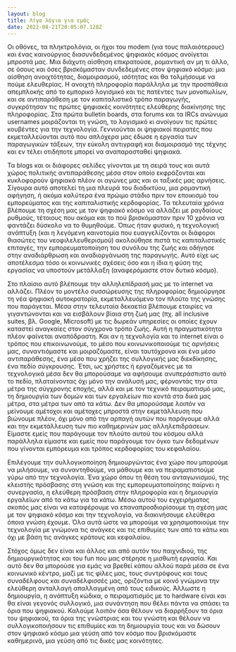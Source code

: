 ```yaml
---
layout: blog
title: Λίγα λόγια για εμάς
date: 2022-08-21T20:05:07.128Z
---
```

Οι οθόνες, τα πληκτρολόγια, οι ήχοι του modem (για τους παλαιότερους) και ένας καινούργιος διασυνδεδεμένος ψηφιακός κόσμος ανοίγεται μπροστά μας. Μια διάχυτη αίσθηση επικρατούσε, ρομαντική αν μη τι άλλο, σε όσους και όσες βρισκόμασταν συνδεδεμένες στον ψηφιακό κόσμο: μια αίσθηση ανοιχτότητας, διαμοιρασμού, ισότητας και θα τολμήσουμε να πούμε ελευθερίας. Η ανοιχτή πληροφορία παράλληλα με την προσπάθεια απεμπλοκής από το εμπορικό λογισμικό και τις πατέντες των μονοπωλίων, και σε αντιπαράθεση με τον καπιταλιστικό τρόπο παραγωγής, συγκρότησαν τις πρώτες ψηφιακές κοινότητες ελεύθερης διακίνησης της πληροφορίας. Στα πρώτα bulletin boards, στα forums και τα IRCs ανώνυμα usernames μοιράζονται τη γνώση, το λογισμικό κι ανοίγουν τις πρώτες κουβέντες για την τεχνολογία. Γεννιούνται οι ψηφιακοί πειρατές που εκμεταλλεύονται αυτό που απλόχερα μας έδωσε η εργασία των παραγωγικών τάξεων, την εύκολη αντιγραφή και διαμοιρασμό της τέχνης και εν τέλει οτιδήποτε μπορεί να αναπαρασταθεί ψηφιακά.

Τα blogs και οι διάφορες σελίδες γίνονται με τη σειρά τους και αυτά χώρος πολιτικής αντιπαράθεσης μέσα στον οποίο εκφράζονται και κυκλοφορούν ψηφιακά πλέον οι αγώνες μας και οι ταξικές μας αρνήσεις. Σίγουρα αυτό αποτελεί τη μια πλευρά του διαδικτύου, μια ρομαντική αφήγηση, ή ακόμα καλύτερα ένα πρώιμο στάδιο πριν τον εποικισμό του εμπορεύματος και της καπιταλιστικής κερδοφορίας. Τα τελευταία χρόνια βλέπουμε τη σχέση μας με τον ψηφιακό κόσμο να αλλάζει με ραγδαίους ρυθμούς, τέτοιους που ακόμα και το πού βρισκόμασταν πριν 10 χρόνια να φαντάζει δύσκολο να το θυμηθούμε. Όπως ήταν φυσικό, η τεχνολογική ανάπτυξη (και η λεγόμενη καινοτομία που ευαγγελίζονται οι διάφοροι θιασώτες του νεοφιλελευθερισμού) ακολούθησε πιστά τις καπιταλιστικές επιταγές, την εμπορευματοποίηση του συνόλου της ζωής και οδήγησε στην αναδιάρθρωση και αναδιοργάνωση της παραγωγής. Αυτό είχε ως αποτέλεσμα τόσο οι κοινωνικές σχέσεις όσο και η ίδια η φύση της εργασίας να υποστούν μετάλλαξη (αναφερόμαστε στον δυτικό κόσμο).

Στο πλαίσιο αυτό βλέπουμε την αλληλεπίδρασή μας με το internet να αλλάζει. Πλέον το μοντέλο συσσώρευσης της πληροφορίας δημιούργησε τη νέα ψηφιακή αυτοκρατορία, εκμεταλλευόμενο τον πλούτο της γνώσης που παράγεται. Μέσα στην τελευταία δεκαετία βλέπουμε εταιρίες να γιγαντώνονται και να εισβάλουν βίαια στη ζωή μας (πχ. all inclusive suites, βλ. Google, Microsoft) με τις δωρεάν υπηρεσίες οι οποίες έχουν καταστεί αναγκαίες στον σύγχρονο τρόπο ζωής. Αυτή η πραγματικότητα πλέον φαίνεται αναπόδραστη. Και αν η τεχνολογία και το internet είναι ο τρόπος που επικοινωνούμε, το μέσο που κοινωνικοποιούμε τις αρνήσεις μας, συναντιόμαστε και μοιραζόμαστε, είναι ταυτόχρονα και ένα μέσο αντιπαράθεσης, ένα μέσο που χρήζει της συλλογικής μας διεκδίκησης, ένα πεδίο σύγκρουσης. Έτσι, ως χρήστες ή εργαζόμενες με τα τεχνολογικά μέσα δεν θα μπορούσαμε να αφήσουμε ανυπεράσπιστο αυτό το πεδίο, πλαταίνοντας όχι μόνο την ανάλυσή μας, φέρνοντάς την στα μέτρα της σύγχρονης εποχής, αλλά και με τον τεχνικό πειραματισμό μας, τη δημιουργία των δομών και των εργαλείων πιο κοντά στα δικά μας μέτρα, στα μέτρα των από τα κάτω. Δεν θα μπορούσαμε λοιπόν να μείνουμε αμέτοχοι και αμέτοχες μπροστά στην εκμετάλλευση που βιώνουμε πλέον, όχι μόνο από την αρπαγή αυτών που παράγουμε αλλά και την εκμετάλλευση των πιο καθημερινών μας αλληλεπιδράσεων. Είμαστε εμείς που παράγουμε τον πλούτο αυτού του κόσμου αλλά παράλληλα είμαστε και εμείς που παράγουμε τον όγκο των δεδομένων που γίνονται εμπόρευμα και τρόπος κερδοφορίας του κεφαλαίου.

Επιλέγουμε την συλλογικοποίηση δημιουργώντας ένα χώρο που μπορούμε να μιλήσουμε, να συναντηθούμε, να μάθουμε και να πειραματιστούμε γύρω από την τεχνολογία. Ένα χώρο όπου τη θέση του ανταγωνισμού, της κλειστής πρόσβασης στη γνώση και της εμπορευματοποίησης παίρνει η συνεργασία, η ελεύθερη πρόσβαση στην πληροφορία και η δημιουργία εργαλείων από τα κάτω για τα κάτω. Μέσω αυτού του εγχειρήματος σκοπός μας είναι να καταφέρουμε να επαναπροσδιορίσουμε τη σχέση μας με τον ψηφιακό κόσμο και την τεχνολογία, να διακινήσουμε ελεύθερα όποια γνώση έχουμε. Όλα αυτά ώστε να μπορούμε να χρησιμοποιούμε την τεχνολογία με γνώμονα τις ανάγκες και τις επιθυμίες των από τα κάτω και όχι με βάση τις ανάγκες κράτους και κεφαλαίου.

Στόχος όμως δεν είναι και άλλος και από αυτόν του παιχνιδιού, της δημιουργικότητας και του fun που μας στέρησε η μισθωτή εργασία. Και αυτό δεν θα μπορούσε για εμάς να βρεθεί κάπου αλλού παρά μέσα σε ένα κοινωνικό κέντρο, μαζί με τις φίλες μας, τους συντρόφους και τους συναδέλφους και συναδέλφισσές μας, οριζόντια με κοινό γνώμονα την ελεύθερη ανταλλαγή απαλλαγμένη από τους ειδικούς. Άλλωστε η δημιουργία, η ανάπτυξη κώδικα, ο πειραματισμός με το hardware είναι και θα είναι γεγονός συλλογικό, μια συνάντηση που θέλει πάντα να σπάσει τα όρια που ψηφιακού. Καλούμε λοιπόν όσα θέλουν να διαρρήξουν τα όρια του ψηφιακού, τα όρια της γνώστριας και του γνώστη και θέλουν να συλλογικοποιήσουν τις επιθυμίες και τη δημιουργία τους και να δώσουν στον ψηφιακό κόσμο μια γεύση από τον κόσμο που βρισκόμαστε καθημερινά, μια γεύση από τις δικές μας κοινότητες.
